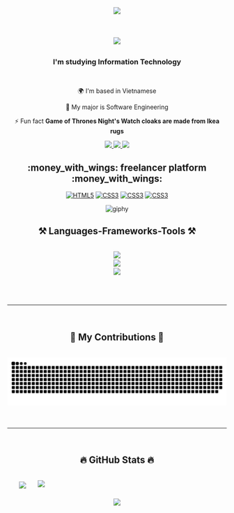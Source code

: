
<div align="center"> <img src="https://res.cloudinary.com/dvzingci9/image/upload/v1691682049/Personal_Branding/Frame_164_meg7rg.png"> </div>

<h1 align="center">
    <img src="https://readme-typing-svg.herokuapp.com/?font=Righteous&size=35&center=true&vCenter=true&width=500&height=70&duration=4000&lines=Hi+There!+👋;+I'm+Thanh+An!;" />
</h1>

<h3 align="center">I'm studying Information Technology</h3>

<br/>

<div align="center">

 🌍 I'm based in Vietnamese 
 
 🔭 My major is Software Engineering

 ⚡ Fun fact **Game of Thrones Night's Watch cloaks are made from Ikea rugs**
 
 </div>

<div align="center"> 
  <a href="mailto:tintran11.work@gmail.com">
    <img src="https://img.shields.io/badge/Github-333333?style=for-the-badge&logo=github&logoColor=red" />
  </a>
  <a href="https://www.linkedin.com/in/thanhtin/" target="_blank">
    <img src="https://img.shields.io/badge/Facebook-0077B5?style=for-the-badge&logo=facebook&logoColor=white" target="_blank" />
  </a>
  <a href="https://thanhtin4401.github.io/myWebSite/" target="_blank">
     <img src="https://img.shields.io/badge/Gmail-FF5722?style=for-the-badge&logo=todoist&logoColor=white" target="_blank" /> <!-- sqlite, safari, google-chrome are other good icon options -->
  </a>
</div>

<h2 align="center">:money_with_wings: freelancer platform :money_with_wings:</h2>
<div align="center">
<a href="https://www.upwork.com/freelancers/~016168d191a73ccc35" target="_blank" rel="noreferrer"><img src="https://play-lh.googleusercontent.com/y4bswMT02OROjzOPa5zDGsnXX5-cBABjF93j26seJH2cEHD4PuBW1d5VvwfYleeKf4_X" width="36" height="36" alt="HTML5" /></a>
<a href="https://www.fiverr.com/thanh_tin?up_rollout=true" target="_blank" rel="noreferrer"><img src="https://logowik.com/content/uploads/images/fiverr-new3326.jpg" width="36" height="36" alt="CSS3" /></a>
<a href="https://www.facebook.com/an.hoang100204/" target="_blank" rel="noreferrer"><img src="https://seeklogo.com/vector-logo/157841/facebook" width="36" height="36" alt="CSS3" /></a>
<a href="https://www.peopleperhour.com/freelancer/tin-tran-front-end-developer-zaxjymzw" target="_blank" rel="noreferrer"><img src="https://d1a29h5kxv3oc2.cloudfront.net/dist/img/pph-share.ced894418333eca244808771d4a24a87.png" width="36" height="36" alt="CSS3" /></a>
</div>

<p align="center">
  <img src="https://github.com/Thanhan1002/Thanhan1002/assets/85281544/a65ececb-7042-4a69-b9a6-71381c48b003" alt="giphy" />
</p>
<h2 align="center">⚒️ Languages-Frameworks-Tools ⚒️</h2>
<br/>
<div align="center">
    <img src="https://skillicons.dev/icons?i=nodejs,github,gitlab,express,firebase,mongodb" /><br>
  <img src="https://skillicons.dev/icons?i=react,angular,electron,next,javascript,typescript,d3,redux,styledcomponents" /><br>
    <img src="https://skillicons.dev/icons?i=jenkins,bootstrap,mui,mysql,html,css,sass,tailwind,vscode,figma,xd,ps,git" />
</div>
  <br/><br/><br/>
<hr/>
<br>
<div align="center">
  <h2>🐍 My Contributions 🐍</h2>
  <br>
  <img alt="snake eating my contributions" src="https://raw.githubusercontent.com/salesp07/salesp07/output/github-contribution-grid-snake.svg" />
  <br/><br/><br/>
</div>

<hr/>
<br>
<h2 align="center">🔥 GitHub Stats 🔥</h2>
<!-- https://github.com/anuraghazra/github-readme-stats -->
<br>
<div align=center>
  <a href="#" title="Thanhan1002">
    <img width="315" align="center" src="https://github-readme-stats.vercel.app/api/top-langs/?username=thanhtin4401&hide=c%23,powershell,Mathematica,Ruby,Objective-C,Objective-C%2b%2b,Cuda&title_color=61dafb&text_color=ffffff&icon_color=61dafb&bg_color=20232a&langs_count=8&layout=compact&border_color=61dafb&hide_border=true" />
  </a>
  <a href="#" title="Thanhan1002">
    <img align="right" width="434" src="https://github-readme-stats.vercel.app/api?username=Thanhan1002&show_icons=true&theme=react&border_color=61dafb&hide_border=true" />
  </a>
</div>


<h3 align="center">
    <img src="https://readme-typing-svg.herokuapp.com/?font=Righteous&size=25&center=true&vCenter=true&width=500&height=70&duration=4000&lines=Thanks+for+visiting!+✌️;+Shoot+me+a+message+on+Linkedin!;I'm+always+down+to+collab+:)">
</h3>
